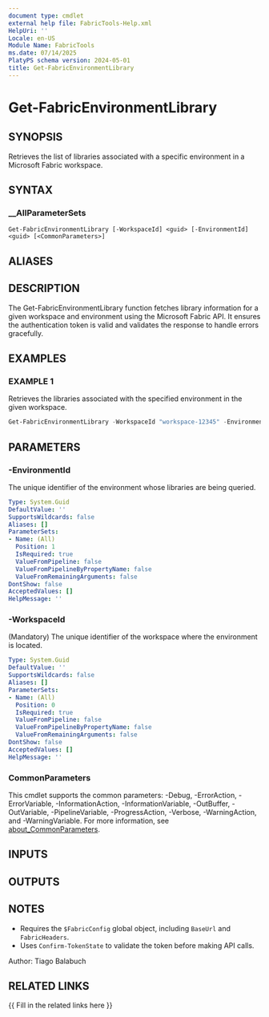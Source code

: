 ```yaml
---
document type: cmdlet
external help file: FabricTools-Help.xml
HelpUri: ''
Locale: en-US
Module Name: FabricTools
ms.date: 07/14/2025
PlatyPS schema version: 2024-05-01
title: Get-FabricEnvironmentLibrary
---
```


# Get-FabricEnvironmentLibrary

## SYNOPSIS

Retrieves the list of libraries associated with a specific environment in a Microsoft Fabric workspace.

## SYNTAX

### __AllParameterSets

```
Get-FabricEnvironmentLibrary [-WorkspaceId] <guid> [-EnvironmentId] <guid> [<CommonParameters>]
```

## ALIASES

## DESCRIPTION

The Get-FabricEnvironmentLibrary function fetches library information for a given workspace and environment
using the Microsoft Fabric API.
It ensures the authentication token is valid and validates the response
to handle errors gracefully.

## EXAMPLES

### EXAMPLE 1

Retrieves the libraries associated with the specified environment in the given workspace.

```powershell
Get-FabricEnvironmentLibrary -WorkspaceId "workspace-12345" -EnvironmentId "environment-67890"
```

## PARAMETERS

### -EnvironmentId

The unique identifier of the environment whose libraries are being queried.

```yaml
Type: System.Guid
DefaultValue: ''
SupportsWildcards: false
Aliases: []
ParameterSets:
- Name: (All)
  Position: 1
  IsRequired: true
  ValueFromPipeline: false
  ValueFromPipelineByPropertyName: false
  ValueFromRemainingArguments: false
DontShow: false
AcceptedValues: []
HelpMessage: ''
```

### -WorkspaceId

(Mandatory) The unique identifier of the workspace where the environment is located.

```yaml
Type: System.Guid
DefaultValue: ''
SupportsWildcards: false
Aliases: []
ParameterSets:
- Name: (All)
  Position: 0
  IsRequired: true
  ValueFromPipeline: false
  ValueFromPipelineByPropertyName: false
  ValueFromRemainingArguments: false
DontShow: false
AcceptedValues: []
HelpMessage: ''
```

### CommonParameters

This cmdlet supports the common parameters: -Debug, -ErrorAction, -ErrorVariable,
-InformationAction, -InformationVariable, -OutBuffer, -OutVariable, -PipelineVariable,
-ProgressAction, -Verbose, -WarningAction, and -WarningVariable. For more information, see
[about_CommonParameters](https://go.microsoft.com/fwlink/?LinkID=113216).

## INPUTS

## OUTPUTS

## NOTES

- Requires the `$FabricConfig` global object, including `BaseUrl` and `FabricHeaders`.
- Uses `Confirm-TokenState` to validate the token before making API calls.

Author: Tiago Balabuch

## RELATED LINKS

{{ Fill in the related links here }}

